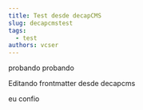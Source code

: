 ```yaml
---
title: Test desde decapCMS
slug: decapcmstest
tags:
  - test
authors: vcser
---
```

probando probando

<!-- truncate -->

Editando frontmatter desde decapcms

eu confio
